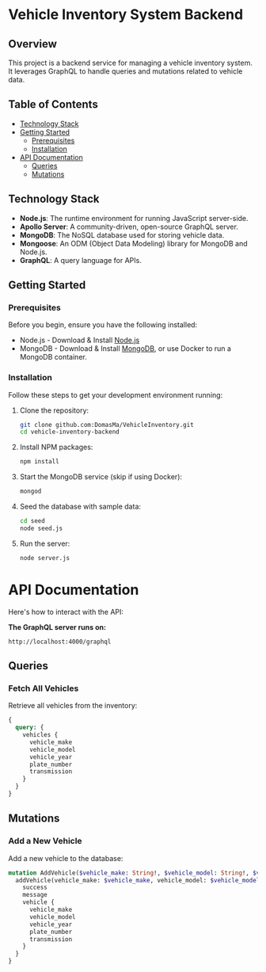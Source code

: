 # Vehicle Inventory System Backend

## Overview
This project is a backend service for managing a vehicle inventory system. It leverages GraphQL to handle queries and mutations related to vehicle data.

## Table of Contents
- [Technology Stack](#technology-stack)
- [Getting Started](#getting-started)
    - [Prerequisites](#prerequisites)
    - [Installation](#installation)
- [API Documentation](#api-documentation)
    - [Queries](#queries)
    - [Mutations](#mutations)

## Technology Stack
- **Node.js**: The runtime environment for running JavaScript server-side.
- **Apollo Server**: A community-driven, open-source GraphQL server.
- **MongoDB**: The NoSQL database used for storing vehicle data.
- **Mongoose**: An ODM (Object Data Modeling) library for MongoDB and Node.js.
- **GraphQL**: A query language for APIs.

## Getting Started
### Prerequisites
Before you begin, ensure you have the following installed:
- Node.js - Download & Install [Node.js](https://nodejs.org/)
- MongoDB - Download & Install [MongoDB](https://www.mongodb.com/try/download/community), or use Docker to run a MongoDB container.

### Installation
Follow these steps to get your development environment running:

1. Clone the repository:
   ```bash
   git clone github.com:DomasMa/VehicleInventory.git
   cd vehicle-inventory-backend
   
2. Install NPM packages:
   ```bash
   npm install

3. Start the MongoDB service (skip if using Docker):
   ```bash
   mongod

4. Seed the database with sample data:
   ```bash
   cd seed
   node seed.js
   
5. Run the server:
   ```bash
   node server.js

# API Documentation

Here's how to interact with the API:

**The GraphQL server runs on:** 

``http://localhost:4000/graphql``


## Queries

### Fetch All Vehicles

Retrieve all vehicles from the inventory:

```graphql
{
  query: {
    vehicles {
      vehicle_make
      vehicle_model
      vehicle_year
      plate_number
      transmission
    }
  }
}
```
## Mutations

### Add a New Vehicle

Add a new vehicle to the database:


```graphql
mutation AddVehicle($vehicle_make: String!, $vehicle_model: String!, $vehicle_year: Int!, $plate_number: String!, $transmission: String!) {
  addVehicle(vehicle_make: $vehicle_make, vehicle_model: $vehicle_model, vehicle_year: $vehicle_year, plate_number: $plate_number, transmission: $transmission) {
    success
    message
    vehicle {
      vehicle_make
      vehicle_model
      vehicle_year
      plate_number
      transmission
    }
  }
}
